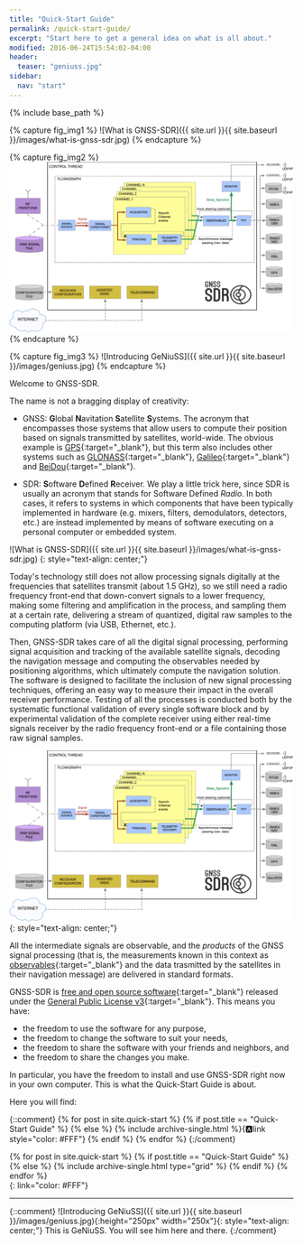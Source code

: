```yaml
---
title: "Quick-Start Guide"
permalink: /quick-start-guide/
excerpt: "Start here to get a general idea on what is all about."
modified: 2016-06-24T15:54:02-04:00
header:
  teaser: "geniuss.jpg"
sidebar:
  nav: "start"
---
```


{% include base_path %}


{% capture fig_img1 %}
  ![What is GNSS-SDR]({{ site.url }}{{ site.baseurl }}/images/what-is-gnss-sdr.jpg)
{% endcapture %}

{% capture fig_img2 %}
  ![General block diagram](https://raw.githubusercontent.com/gnss-sdr/gnss-sdr/master/docs/doxygen/images/GeneralBlockDiagram.png)
{% endcapture %}

{% capture fig_img3 %}
  ![Introducing GeNiuSS]({{ site.url }}{{ site.baseurl }}/images/geniuss.jpg)
{% endcapture %}


Welcome to GNSS-SDR.

The name is not a bragging display of creativity:

 * GNSS: **G**lobal **N**avitation **S**atellite **S**ystems. The acronym that encompasses those systems that allow users to compute their position based on signals transmitted by satellites, world-wide. The obvious example is [GPS](http://www.gps.gov/){:target="_blank"}, but this term also includes other systems such as [GLONASS](https://www.glonass-iac.ru/en/){:target="_blank"}, [Galileo](http://www.esa.int/Our_Activities/Navigation/Galileo/What_is_Galileo){:target="_blank"} and [BeiDou](http://en.beidou.gov.cn/){:target="_blank"}.

 * SDR: **S**oftware **D**efined **R**eceiver. We play a little trick here, since SDR is usually an acronym that stands for Software Defined _Radio_. In both cases, it refers to systems in which components that have been typically implemented in hardware (e.g. mixers, filters, demodulators, detectors, etc.) are instead implemented by means of software executing on a personal computer or embedded system.

![What is GNSS-SDR]({{ site.url }}{{ site.baseurl }}/images/what-is-gnss-sdr.jpg)
{: style="text-align: center;"}

Today's technology still does not allow processing signals digitally at the frequencies that satellites transmit (about 1.5 GHz), so we still need a radio frequency front-end that down-convert signals to a lower frequency, making some filtering and amplification in the process, and sampling them at a certain rate, delivering a stream of quantized, digital raw samples to the computing platform (via USB, Ethernet, etc.).

Then, GNSS-SDR takes care of all the digital signal processing, performing signal acquisition and tracking of the available satellite signals, decoding the navigation message and computing the observables needed by positioning algorithms, which ultimately compute the navigation solution. The software is designed to facilitate the inclusion of new signal processing techniques, offering an easy way to measure their impact in the overall receiver performance. Testing of all the processes is conducted both by the systematic functional validation of every single software block and by experimental validation of the complete receiver using either real-time signals receiver by the radio frequency front-end or a file containing those raw signal samples.


![](https://raw.githubusercontent.com/gnss-sdr/gnss-sdr/master/docs/doxygen/images/GeneralBlockDiagram.png)
{: style="text-align: center;"}

All the intermediate signals are observable, and the _products_ of the GNSS signal processing (that is, the measurements known in this context as [observables](http://www.navipedia.net/index.php/GNSS_Basic_Observables){:target="_blank"} and the data trasmitted by the satellites in their navigation message) are delivered in standard formats.

GNSS-SDR is [free and open source software](http://www.unesco.org/new/en/communication-and-information/access-to-knowledge/free-and-open-source-software-foss/){:target="_blank"} released under the [General Public License v3](https://www.gnu.org/licenses/gpl-3.0.html){:target="_blank"}. This means you have:

 * the freedom to use the software for any purpose,
 * the freedom to change the software to suit your needs,
 * the freedom to share the software with your friends and neighbors, and
 * the freedom to share the changes you make.

In particular, you have the freedom to install and use GNSS-SDR right now in your own computer. This is what the Quick-Start Guide is about.

Here you will find:

{::comment}
{% for post in site.quick-start %}
  {% if post.title == "Quick-Start Guide" %} {% else %}
  {% include archive-single.html %}{:a:link style="color: #FFF"}
  {% endif %}
{% endfor %}
{:/comment}




<div class="grid__wrapper">
  {% for post in site.quick-start %}
    {% if post.title == "Quick-Start Guide" %} {% else %}
      {% include archive-single.html type="grid" %}
    {% endif %}
  {% endfor %}
</div>
{: link="color: #FFF"}


---

{::comment}
![Introducing GeNiuSS]({{ site.url }}{{ site.baseurl }}/images/geniuss.jpg){:height="250px" width="250x"}{: style="text-align: center;"}
This is GeNiuSS. You will see him here and there.
{:/comment}
